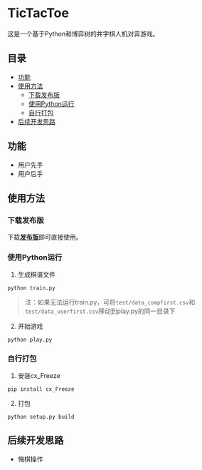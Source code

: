 # TicTacToe
这是一个基于Python和博弈树的井字棋人机对弈游戏。
## 目录
- [功能](#功能)
- [使用方法](#使用方法)
  - [下载发布版](#下载发布版)
  - [使用Python运行](#使用Python运行)
  - [自行打包](#自行打包)
- [后续开发思路](#后续开发思路)
## 功能
- 用户先手
- 用户后手
## 使用方法
### 下载发布版
下载[**发布版**](https://github.com/)即可直接使用。
### 使用Python运行
1. 生成棋谱文件
```
python train.py
```
> 注：如果无法运行train.py，可将`test/data_compfirst.csv`和`test/data_userfirst.csv`移动到play.py的同一目录下
2. 开始游戏
```
python play.py
```
### 自行打包
1. 安装cx_Freeze
```
pip install cx_Freeze
```
2. 打包
```
python setup.py build
```
## 后续开发思路
- 悔棋操作
